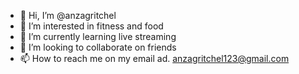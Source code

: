 - 👋 Hi, I’m @anzagritchel
- 👀 I’m interested in fitness and food
- 🌱 I’m currently learning live streaming
- 💞️ I’m looking to collaborate on friends
- 📫 How to reach me on my email ad. anzagritchel123@gmail.com

<!---
anzagritchel/anzagritchel is a ✨ special ✨ repository because its `README.md` (this file) appears on your GitHub profile.
You can click the Preview link to take a look at your changes.
--->
